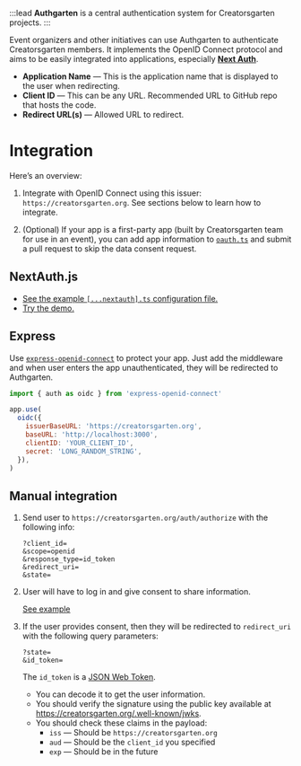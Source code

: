 :::lead
**Authgarten** is a central authentication system for Creatorsgarten projects.
:::

Event organizers and other initiatives can use Authgarten to authenticate Creatorsgarten members. It implements the OpenID Connect protocol and aims to be easily integrated into applications, especially [**Next Auth**](https://next-auth.js.org/).

- **Application Name** — This is the application name that is displayed to the user when redirecting.
- **Client ID** — This can be any URL. Recommended URL to GitHub repo that hosts the code.
- **Redirect URL(s)** — Allowed URL to redirect.

# Integration

Here’s an overview:

1. Integrate with OpenID Connect using this issuer: `https://creatorsgarten.org`. See sections below to learn how to integrate.

2. (Optional) If your app is a first-party app (built by Creatorsgarten team for use in an event), you can add app information to [`oauth.ts`](https://github.com/creatorsgarten/creatorsgarten.org/blob/main/src/constants/oauth.ts) and submit a pull request to skip the data consent request.

## NextAuth.js

- [See the example `[...nextauth].ts` configuration file.](https://github.com/dtinth/authgarten-example/blob/main/pages/api/auth/%5B...nextauth%5D.ts)
- [Try the demo.](https://authgarten-example.vercel.app/)

## Express

Use [`express-openid-connect`](https://www.npmjs.com/package/express-openid-connect) to protect your app. Just add the middleware and when user enters the app unauthenticated, they will be redirected to Authgarten.

```js
import { auth as oidc } from 'express-openid-connect'

app.use(
  oidc({
    issuerBaseURL: 'https://creatorsgarten.org',
    baseURL: 'http://localhost:3000',
    clientID: 'YOUR_CLIENT_ID',
    secret: 'LONG_RANDOM_STRING',
  }),
)
```

## Manual integration

1. Send user to `https://creatorsgarten.org/auth/authorize` with the following info:

    ```
    ?client_id=
    &scope=openid
    &response_type=id_token
    &redirect_uri=
    &state=
    ```

2. User will have to log in and give consent to share information.

    [See example](https://creatorsgarten.org/auth/authorize?client_id=example&scope=openid+email+https://eventpop.me/e/15113&response_type=id_token&redirect_uri=https://oauth.spacet.me)

3. If the user provides consent, then they will be redirected to `redirect_uri` with the following query parameters:

    ```
    ?state=
    &id_token=
    ```

    The `id_token` is a [JSON Web Token](https://jwt.io/).

    - You can decode it to get the user information.
    - You should verify the signature using the public key available at <https://creatorsgarten.org/.well-known/jwks>.
    - You should check these claims in the payload:
        - `iss` — Should be `https://creatorsgarten.org`
        - `aud` — Should be the `client_id` you specified
        - `exp` — Should be in the future